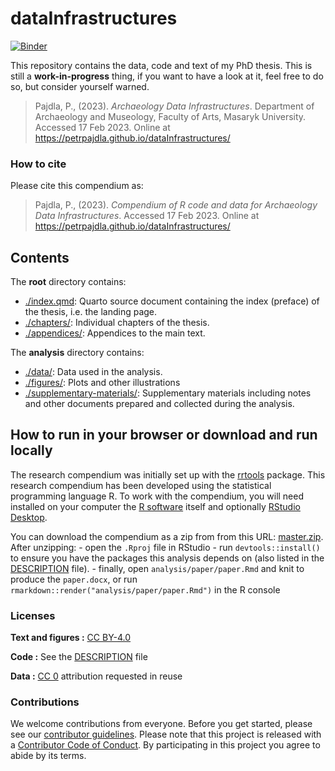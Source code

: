 
<!-- README.md is generated from README.Rmd. Please edit that file -->

# dataInfrastructures

[![Binder](https://mybinder.org/badge_logo.svg)](https://mybinder.org/v2/gh/petrpajdla/dataInfrastructures/master?urlpath=rstudio)

This repository contains the data, code and text of my PhD thesis. This
is still a **work-in-progress** thing, if you want to have a look at it,
feel free to do so, but consider yourself warned.

> Pajdla, P., (2023). *Archaeology Data Infrastructures*. Department of
> Archaeology and Museology, Faculty of Arts, Masaryk University.
> Accessed 17 Feb 2023. Online at
> <https://petrpajdla.github.io/dataInfrastructures/>

### How to cite

Please cite this compendium as:

> Pajdla, P., (2023). *Compendium of R code and data for Archaeology
> Data Infrastructures*. Accessed 17 Feb 2023. Online at
> <https://petrpajdla.github.io/dataInfrastructures/>

## Contents

The **root** directory contains:

- [./index.qmd](/index.qmd): Quarto source document containing the index
  (preface) of the thesis, i.e. the landing page.
- [./chapters/](/chapters/): Individual chapters of the thesis.
- [./appendices/](/appendices/): Appendices to the main text.

The **analysis** directory contains:

- [./data/](/analysis/data): Data used in the analysis.
- [./figures/](/analysis/figures): Plots and other illustrations
- [./supplementary-materials/](/analysis/supplementary-materials):
  Supplementary materials including notes and other documents prepared
  and collected during the analysis.

## How to run in your browser or download and run locally

The research compendium was initially set up with the
[rrtools](https://github.com/benmarwick/rrtools/) package. This research
compendium has been developed using the statistical programming language
R. To work with the compendium, you will need installed on your computer
the [R software](https://cloud.r-project.org/) itself and optionally
[RStudio Desktop](https://rstudio.com/products/rstudio/download/).

You can download the compendium as a zip from from this URL:
[master.zip](/archive/master.zip). After unzipping: - open the `.Rproj`
file in RStudio - run `devtools::install()` to ensure you have the
packages this analysis depends on (also listed in the
[DESCRIPTION](/DESCRIPTION) file). - finally, open
`analysis/paper/paper.Rmd` and knit to produce the `paper.docx`, or run
`rmarkdown::render("analysis/paper/paper.Rmd")` in the R console

### Licenses

**Text and figures :** [CC
BY-4.0](http://creativecommons.org/licenses/by/4.0/)

**Code :** See the [DESCRIPTION](DESCRIPTION) file

**Data :** [CC 0](http://creativecommons.org/publicdomain/zero/1.0/)
attribution requested in reuse

### Contributions

We welcome contributions from everyone. Before you get started, please
see our [contributor guidelines](CONTRIBUTING.md). Please note that this
project is released with a [Contributor Code of Conduct](CONDUCT.md). By
participating in this project you agree to abide by its terms.
